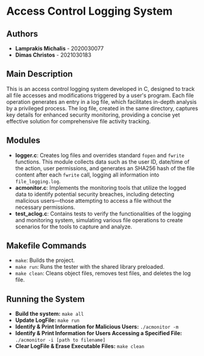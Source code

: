 # Access Control Logging System

## Authors

- **Lamprakis Michalis** - 2020030077
- **Dimas Christos** - 2021030183

## Main Description

This is an access control logging system developed in C, designed to track all file accesses and modifications triggered by a user's program. Each file operation generates an entry in a log file, which facilitates in-depth analysis by a privileged process. The log file, created in the same directory, captures key details for enhanced security monitoring, providing a concise yet effective solution for comprehensive file activity tracking.


## Modules

- **logger.c**: Creates log files and overrides standard `fopen` and `fwrite` functions. This module collects data such as the user ID, date/time of the action, user permissions, and generates an SHA256 hash of the file content after each `fwrite` call, logging all information into `file_logging.log`.
- **acmonitor.c**: Implements the monitoring tools that utilize the logged data to identify potential security breaches, including detecting malicious users—those attempting to access a file without the necessary permissions.
- **test_aclog.c**: Contains tests to verify the functionalities of the logging and monitoring system, simulating various file operations to create scenarios for the tools to capture and analyze.


## Makefile Commands

- `make`: Builds the project.
- `make run`: Runs the tester with the shared library preloaded.
- `make clean`: Cleans object files, removes test files, and deletes the log file.

## Running the System

- **Build the system:** `make all`
- **Update LogFile:** `make run`
- **Identify & Print Information for Malicious Users:** `./acmonitor -m`
- **Identify & Print Information for Users Accessing a Specified File:** `./acmonitor -i [path to filename]`
- **Clear LogFile & Erase Executable Files:** `make clean`


